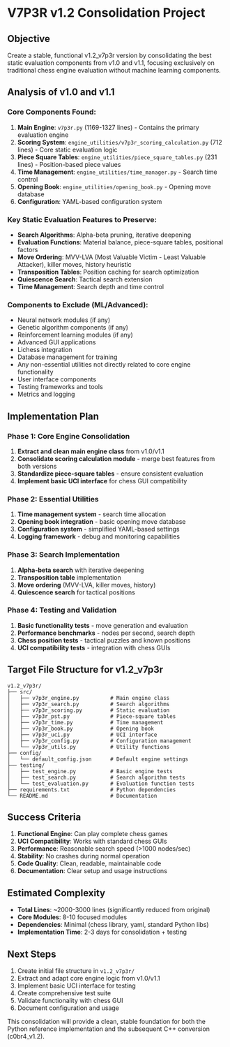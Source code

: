 # V7P3R v1.2 Consolidation Project

## Objective
Create a stable, functional v1.2_v7p3r version by consolidating the best static evaluation components from v1.0 and v1.1, focusing exclusively on traditional chess engine evaluation without machine learning components.

## Analysis of v1.0 and v1.1

### Core Components Found:
1. **Main Engine**: `v7p3r.py` (1169-1327 lines) - Contains the primary evaluation engine
2. **Scoring System**: `engine_utilities/v7p3r_scoring_calculation.py` (712 lines) - Core static evaluation logic
3. **Piece Square Tables**: `engine_utilities/piece_square_tables.py` (231 lines) - Position-based piece values
4. **Time Management**: `engine_utilities/time_manager.py` - Search time control
5. **Opening Book**: `engine_utilities/opening_book.py` - Opening move database
6. **Configuration**: YAML-based configuration system

### Key Static Evaluation Features to Preserve:
- **Search Algorithms**: Alpha-beta pruning, iterative deepening
- **Evaluation Functions**: Material balance, piece-square tables, positional factors
- **Move Ordering**: MVV-LVA (Most Valuable Victim - Least Valuable Attacker), killer moves, history heuristic
- **Transposition Tables**: Position caching for search optimization
- **Quiescence Search**: Tactical search extension
- **Time Management**: Search depth and time control

### Components to Exclude (ML/Advanced):
- Neural network modules (if any)
- Genetic algorithm components (if any)
- Reinforcement learning modules (if any)
- Advanced GUI applications
- Lichess integration
- Database management for training
- Any non-essential utilities not directly related to core engine functionality
- User interface components
- Testing frameworks and tools
- Metrics and logging

## Implementation Plan

### Phase 1: Core Engine Consolidation
1. **Extract and clean main engine class** from v1.0/v1.1
2. **Consolidate scoring calculation module** - merge best features from both versions
3. **Standardize piece-square tables** - ensure consistent evaluation
4. **Implement basic UCI interface** for chess GUI compatibility

### Phase 2: Essential Utilities
1. **Time management system** - search time allocation
2. **Opening book integration** - basic opening move database
3. **Configuration system** - simplified YAML-based settings
4. **Logging framework** - debug and monitoring capabilities

### Phase 3: Search Implementation
1. **Alpha-beta search** with iterative deepening
2. **Transposition table** implementation
3. **Move ordering** (MVV-LVA, killer moves, history)
4. **Quiescence search** for tactical positions

### Phase 4: Testing and Validation
1. **Basic functionality tests** - move generation and evaluation
2. **Performance benchmarks** - nodes per second, search depth
3. **Chess position tests** - tactical puzzles and known positions
4. **UCI compatibility tests** - integration with chess GUIs

## Target File Structure for v1.2_v7p3r

```
v1.2_v7p3r/
├── src/
│   ├── v7p3r_engine.py          # Main engine class
│   ├── v7p3r_search.py          # Search algorithms
│   ├── v7p3r_scoring.py         # Static evaluation
│   ├── v7p3r_pst.py             # Piece-square tables
│   ├── v7p3r_time.py            # Time management
│   ├── v7p3r_book.py            # Opening book
│   ├── v7p3r_uci.py             # UCI interface
│   ├── v7p3r_config.py          # Configuration management
│   └── v7p3r_utils.py           # Utility functions
├── config/
│   └── default_config.json      # Default engine settings
├── testing/
│   ├── test_engine.py           # Basic engine tests
│   ├── test_search.py           # Search algorithm tests
│   └── test_evaluation.py       # Evaluation function tests
├── requirements.txt             # Python dependencies
└── README.md                    # Documentation
```

## Success Criteria
1. **Functional Engine**: Can play complete chess games
2. **UCI Compatibility**: Works with standard chess GUIs
3. **Performance**: Reasonable search speed (>1000 nodes/sec)
4. **Stability**: No crashes during normal operation
5. **Code Quality**: Clean, readable, maintainable code
6. **Documentation**: Clear setup and usage instructions

## Estimated Complexity
- **Total Lines**: ~2000-3000 lines (significantly reduced from original)
- **Core Modules**: 8-10 focused modules
- **Dependencies**: Minimal (chess library, yaml, standard Python libs)
- **Implementation Time**: 2-3 days for consolidation + testing

## Next Steps
1. Create initial file structure in `v1.2_v7p3r/`
2. Extract and adapt core engine logic from v1.0/v1.1
3. Implement basic UCI interface for testing
4. Create comprehensive test suite
5. Validate functionality with chess GUI
6. Document configuration and usage

This consolidation will provide a clean, stable foundation for both the Python reference implementation and the subsequent C++ conversion (c0br4_v1.2).
